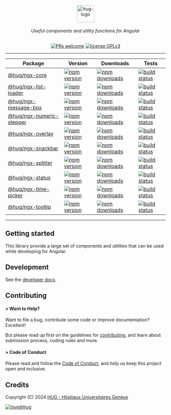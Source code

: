 <div align="center">

<p align="center">
    <br/>
    <a href="https://www.hug.ch">
        <img src="https://cdn.hug.ch/svgs/hug/hug-logo-horizontal.svg" alt="hug-logo" height="54px" />
    </a>
    <br/><br/>
    <i>Useful components and utility functions for Angular</i>
    <br/><br/>
</p>

<p align="center">
    <a href="https://github.com/dsi-hug/ngx-components/blob/main/CONTRIBUTING.md#-submitting-a-pull-request-pr">
        <img src="https://img.shields.io/badge/PRs-welcome-brightgreen.svg" alt="PRs welcome" /></a>
    <a href="https://github.com/dsi-hug/ngx-components/blob/main/LICENSE">
        <img src="https://img.shields.io/badge/license-GPLv3-ff69b4.svg" alt="license GPLv3" /></a>
</p>

<hr/>

Package | Version | Downloads | Tests
--- | --- | --- | ---
[@hug/ngx-core](/projects/core) | [![npm version][npm-logo-core]][npm-core] | [![npm downloads][npm-dl-logo-core]][npm-dl-core] | [![build status][tests-logo-core]][tests-core]
[@hug/ngx-list-loader](/projects/list-loader) | [![npm version][npm-logo-list-loader]][npm-list-loader] | [![npm downloads][npm-dl-logo-list-loader]][npm-dl-list-loader] | [![build status][tests-logo-list-loader]][tests-list-loader]
[@hug/ngx-message-box](/projects/message-box) | [![npm version][npm-logo-message-box]][npm-message-box] | [![npm downloads][npm-dl-logo-message-box]][npm-dl-message-box] | [![build status][tests-logo-message-box]][tests-message-box]
[@hug/ngx-numeric-stepper](/projects/numeric-stepper) | [![npm version][npm-logo-numeric-stepper]][npm-numeric-stepper] | [![npm downloads][npm-dl-logo-numeric-stepper]][npm-dl-numeric-stepper] | [![build status][tests-logo-numeric-stepper]][tests-numeric-stepper]
[@hug/ngx-overlay](/projects/overlay) | [![npm version][npm-logo-overlay]][npm-overlay] | [![npm downloads][npm-dl-logo-overlay]][npm-dl-overlay] | [![build status][tests-logo-overlay]][tests-overlay]
[@hug/ngx-snackbar](/projects/snackbar) | [![npm version][npm-logo-snackbar]][npm-snackbar] | [![npm downloads][npm-dl-logo-snackbar]][npm-dl-snackbar] | [![build status][tests-logo-snackbar]][tests-snackbar]
[@hug/ngx-splitter](/projects/splitter) | [![npm version][npm-logo-splitter]][npm-splitter] | [![npm downloads][npm-dl-logo-splitter]][npm-dl-splitter] | [![build status][tests-logo-splitter]][tests-splitter]
[@hug/ngx-status](/projects/status) | [![npm version][npm-logo-status]][npm-status] | [![npm downloads][npm-dl-logo-status]][npm-dl-status] | [![build status][tests-logo-status]][tests-status]
[@hug/ngx-time-picker](/projects/time-picker) | [![npm version][npm-logo-time-picker]][npm-time-picker] | [![npm downloads][npm-dl-logo-time-picker]][npm-dl-time-picker] | [![build status][tests-logo-time-picker]][tests-time-picker]
[@hug/ngx-tooltip](/projects/tooltip) | [![npm version][npm-logo-tooltip]][npm-tooltip] | [![npm downloads][npm-dl-logo-tooltip]][npm-dl-tooltip] | [![build status][tests-logo-tooltip]][tests-tooltip]

</div>

<hr/>

## Getting started

This library provide a large set of components and utilities that can be used while developing for Angular.


## Development

See the [developer docs][developer].


## Contributing

#### > Want to Help?

Want to file a bug, contribute some code or improve documentation? Excellent!

But please read up first on the guidelines for [contributing][contributing], and learn about submission process, coding rules and more.

#### > Code of Conduct

Please read and follow the [Code of Conduct][codeofconduct], and help us keep this project open and inclusive.


## Credits

Copyright (C) 2024 [HUG - Hôpitaux Universitaires Genève][dsi-hug]

[![love@hug](https://img.shields.io/badge/@hug-%E2%9D%A4%EF%B8%8Flove-magenta)][dsi-hug]




[license]: https://github.com/dsi-hug/ngx-components/blob/main/LICENSE
[developer]: https://github.com/dsi-hug/ngx-components/blob/main/DEVELOPER.md
[contributing]: https://github.com/dsi-hug/ngx-components/blob/main/CONTRIBUTING.md
[codeofconduct]: https://github.com/dsi-hug/ngx-components/blob/main/CODE_OF_CONDUCT.md
[dsi-hug]: https://github.com/dsi-hug

[npm-core]: https://www.npmjs.com/package/@hug/ngx-core
[npm-logo-core]: https://img.shields.io/npm/v/@hug/ngx-core.svg?color=blue&logo=npm
[npm-dl-core]: https://npmcharts.com/compare/@hug/ngx-core?minimal=true
[npm-dl-logo-core]: https://img.shields.io/npm/dw/@hug/ngx-core.svg?color=7986CB&logo=npm&label=npm
[tests-core]: https://github.com/dsi-hug/ngx-components/actions/workflows/ci_test_core.yml
[tests-logo-core]: https://github.com/dsi-hug/ngx-components/actions/workflows/ci_test_core.yml/badge.svg

[npm-list-loader]: https://www.npmjs.com/package/@hug/ngx-list-loader
[npm-logo-list-loader]: https://img.shields.io/npm/v/@hug/ngx-list-loader.svg?color=blue&logo=npm
[npm-dl-list-loader]: https://npmcharts.com/compare/@hug/ngx-list-loader?minimal=true
[npm-dl-logo-list-loader]: https://img.shields.io/npm/dw/@hug/ngx-list-loader.svg?color=7986CB&logo=npm&label=npm
[tests-list-loader]: https://github.com/dsi-hug/ngx-components/actions/workflows/ci_test_list-loader.yml
[tests-logo-list-loader]: https://github.com/dsi-hug/ngx-components/actions/workflows/ci_test_list-loader.yml/badge.svg

[npm-message-box]: https://www.npmjs.com/package/@hug/ngx-message-box
[npm-logo-message-box]: https://img.shields.io/npm/v/@hug/ngx-message-box.svg?color=blue&logo=npm
[npm-dl-message-box]: https://npmcharts.com/compare/@hug/ngx-message-box?minimal=true
[npm-dl-logo-message-box]: https://img.shields.io/npm/dw/@hug/ngx-message-box.svg?color=7986CB&logo=npm&label=npm
[tests-message-box]: https://github.com/dsi-hug/ngx-components/actions/workflows/ci_test_message-box.yml
[tests-logo-message-box]: https://github.com/dsi-hug/ngx-components/actions/workflows/ci_test_message-box.yml/badge.svg

[npm-numeric-stepper]: https://www.npmjs.com/package/@hug/ngx-numeric-stepper
[npm-logo-numeric-stepper]: https://img.shields.io/npm/v/@hug/ngx-numeric-stepper.svg?color=blue&logo=npm
[npm-dl-numeric-stepper]: https://npmcharts.com/compare/@hug/ngx-numeric-stepper?minimal=true
[npm-dl-logo-numeric-stepper]: https://img.shields.io/npm/dw/@hug/ngx-numeric-stepper.svg?color=7986CB&logo=npm&label=npm
[tests-numeric-stepper]: https://github.com/dsi-hug/ngx-components/actions/workflows/ci_test_numeric-stepper.yml
[tests-logo-numeric-stepper]: https://github.com/dsi-hug/ngx-components/actions/workflows/ci_test_numeric-stepper.yml/badge.svg

[npm-overlay]: https://www.npmjs.com/package/@hug/ngx-overlay
[npm-logo-overlay]: https://img.shields.io/npm/v/@hug/ngx-overlay.svg?color=blue&logo=npm
[npm-dl-overlay]: https://npmcharts.com/compare/@hug/ngx-overlay?minimal=true
[npm-dl-logo-overlay]: https://img.shields.io/npm/dw/@hug/ngx-overlay.svg?color=7986CB&logo=npm&label=npm
[tests-overlay]: https://github.com/dsi-hug/ngx-components/actions/workflows/ci_test_overlay.yml
[tests-logo-overlay]: https://github.com/dsi-hug/ngx-components/actions/workflows/ci_test_overlay.yml/badge.svg

[npm-snackbar]: https://www.npmjs.com/package/@hug/ngx-snackbar
[npm-logo-snackbar]: https://img.shields.io/npm/v/@hug/ngx-snackbar.svg?color=blue&logo=npm
[npm-dl-snackbar]: https://npmcharts.com/compare/@hug/ngx-snackbar?minimal=true
[npm-dl-logo-snackbar]: https://img.shields.io/npm/dw/@hug/ngx-snackbar.svg?color=7986CB&logo=npm&label=npm
[tests-snackbar]: https://github.com/dsi-hug/ngx-components/actions/workflows/ci_test_snackbar.yml
[tests-logo-snackbar]: https://github.com/dsi-hug/ngx-components/actions/workflows/ci_test_snackbar.yml/badge.svg

[npm-splitter]: https://www.npmjs.com/package/@hug/ngx-splitter
[npm-logo-splitter]: https://img.shields.io/npm/v/@hug/ngx-splitter.svg?color=blue&logo=npm
[npm-dl-splitter]: https://npmcharts.com/compare/@hug/ngx-splitter?minimal=true
[npm-dl-logo-splitter]: https://img.shields.io/npm/dw/@hug/ngx-splitter.svg?color=7986CB&logo=npm&label=npm
[tests-splitter]: https://github.com/dsi-hug/ngx-components/actions/workflows/ci_test_splitter.yml
[tests-logo-splitter]: https://github.com/dsi-hug/ngx-components/actions/workflows/ci_test_splitter.yml/badge.svg

[npm-status]: https://www.npmjs.com/package/@hug/ngx-status
[npm-logo-status]: https://img.shields.io/npm/v/@hug/ngx-status.svg?color=blue&logo=npm
[npm-dl-status]: https://npmcharts.com/compare/@hug/ngx-status?minimal=true
[npm-dl-logo-status]: https://img.shields.io/npm/dw/@hug/ngx-status.svg?color=7986CB&logo=npm&label=npm
[tests-status]: https://github.com/dsi-hug/ngx-components/actions/workflows/ci_test_status.yml
[tests-logo-status]: https://github.com/dsi-hug/ngx-components/actions/workflows/ci_test_status.yml/badge.svg

[npm-time-picker]: https://www.npmjs.com/package/@hug/ngx-time-picker
[npm-logo-time-picker]: https://img.shields.io/npm/v/@hug/ngx-time-picker.svg?color=blue&logo=npm
[npm-dl-time-picker]: https://npmcharts.com/compare/@hug/ngx-time-picker?minimal=true
[npm-dl-logo-time-picker]: https://img.shields.io/npm/dw/@hug/ngx-time-picker.svg?color=7986CB&logo=npm&label=npm
[tests-time-picker]: https://github.com/dsi-hug/ngx-components/actions/workflows/ci_test_time-picker.yml
[tests-logo-time-picker]: https://github.com/dsi-hug/ngx-components/actions/workflows/ci_test_time-picker.yml/badge.svg

[npm-tooltip]: https://www.npmjs.com/package/@hug/ngx-tooltip
[npm-logo-tooltip]: https://img.shields.io/npm/v/@hug/ngx-tooltip.svg?color=blue&logo=npm
[npm-dl-tooltip]: https://npmcharts.com/compare/@hug/ngx-tooltip?minimal=true
[npm-dl-logo-tooltip]: https://img.shields.io/npm/dw/@hug/ngx-tooltip.svg?color=7986CB&logo=npm&label=npm
[tests-tooltip]: https://github.com/dsi-hug/ngx-components/actions/workflows/ci_test_tooltip.yml
[tests-logo-tooltip]: https://github.com/dsi-hug/ngx-components/actions/workflows/ci_test_tooltip.yml/badge.svg
